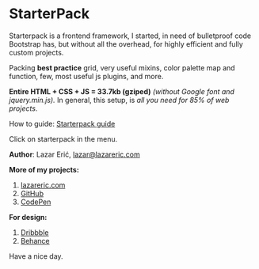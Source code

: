 # StarterPack
Starterpack is a frontend framework, I started, in need of bulletproof code Bootstrap has, but without all the overhead, for highly efficient and fully custom projects.

Packing **best practice** grid, very useful mixins, color palette map and function, few, most useful js plugins, and more.

**Entire HTML + CSS + JS = 33.7kb (gziped)** *(without Google font and jquery.min.js).*
In general, this setup, is *all you need for 85% of web projects*.

How to guide: [Starterpack guide](https://lazareric.com)

Click on starterpack in the menu.

**Author**: Lazar Erić, lazar@lazareric.com

**More of my projects:** 

1. [lazareric.com](https://lazareric.com)
2. [GitHub](https://github.com/lazareric)
3. [CodePen](https://codepen.io/lazareric/)

**For design:**

1. [Dribbble](https://dribbble.com/lazareric)
2. [Behance](https://www.behance.net/lazareric15ae8)

Have a nice day.
